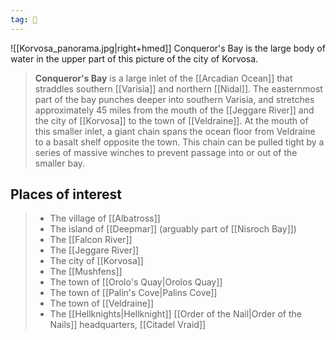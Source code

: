 ```yaml
---
tag: 🌊
---
```

![[Korvosa_panorama.jpg|right+hmed]] 
 Conqueror's Bay is the large body of water in the upper part of this picture of the city of Korvosa.
> **Conqueror's Bay** is a large inlet of the [[Arcadian Ocean]] that straddles southern [[Varisia]] and northern [[Nidal]]. The easternmost part of the bay punches deeper into southern Varisia, and stretches approximately 45 miles from the mouth of the [[Jeggare River]] and the city of [[Korvosa]] to the town of [[Veldraine]]. At the mouth of this smaller inlet, a giant chain spans the ocean floor from Veldraine to a basalt shelf opposite the town. This chain can be pulled tight by a series of massive winches to prevent passage into or out of the smaller bay.


## Places of interest

> - The village of [[Albatross]]
> - The island of [[Deepmar]] (arguably part of [[Nisroch Bay]])
> - The [[Falcon River]]
> - The [[Jeggare River]]
> - The city of [[Korvosa]]
> - The [[Mushfens]]
> - The town of [[Orolo's Quay|Orolos Quay]]
> - The town of [[Palin's Cove|Palins Cove]]
> - The town of [[Veldraine]]
> - The [[Hellknights|Hellknight]] [[Order of the Nail|Order of the Nails]] headquarters, [[Citadel Vraid]]









